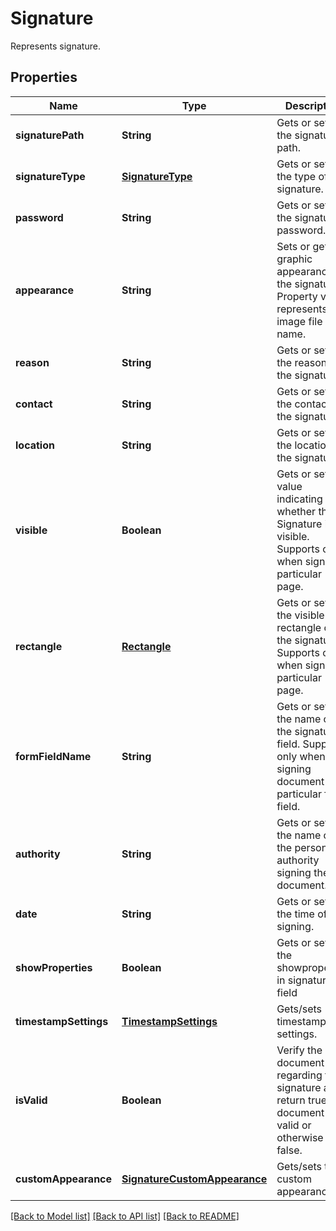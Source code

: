 ﻿
# Signature
Represents signature.

## Properties
Name | Type | Description | Notes
------------ | ------------- | ------------- | -------------
**signaturePath** | **String** | Gets or sets the signature path. | 
**signatureType** | [**SignatureType**](SignatureType.md) | Gets or sets the type of the signature. | 
**password** | **String** | Gets or sets the signature password. | [optional]
**appearance** | **String** | Sets or gets a graphic appearance for the signature. Property value represents an image file name. | [optional]
**reason** | **String** | Gets or sets the reason of the signature. | [optional]
**contact** | **String** | Gets or sets the contact of the signature. | [optional]
**location** | **String** | Gets or sets the location of the signature. | [optional]
**visible** | **Boolean** | Gets or sets a value indicating whether this Signature is visible. Supports only when signing particular page. | 
**rectangle** | [**Rectangle**](Rectangle.md) | Gets or sets the visible rectangle of the signature. Supports only when signing particular page. | [optional]
**formFieldName** | **String** | Gets or sets the name of the signature field. Supports only when signing document with particular form field. | [optional]
**authority** | **String** | Gets or sets the name of the person or authority signing the document.. | [optional]
**date** | **String** | Gets or sets the time of signing. | [optional]
**showProperties** | **Boolean** | Gets or sets the showproperties in signature field | 
**timestampSettings** | [**TimestampSettings**](TimestampSettings.md) | Gets/sets timestamp settings. | [optional]
**isValid** | **Boolean** | Verify the document regarding this signature and return true if document is valid or otherwise false. | [optional]
**customAppearance** | [**SignatureCustomAppearance**](SignatureCustomAppearance.md) | Gets/sets the custom appearance. | [optional]


[[Back to Model list]](../README.md#documentation-for-models) [[Back to API list]](../README.md#documentation-for-api-endpoints) [[Back to README]](../README.md)


